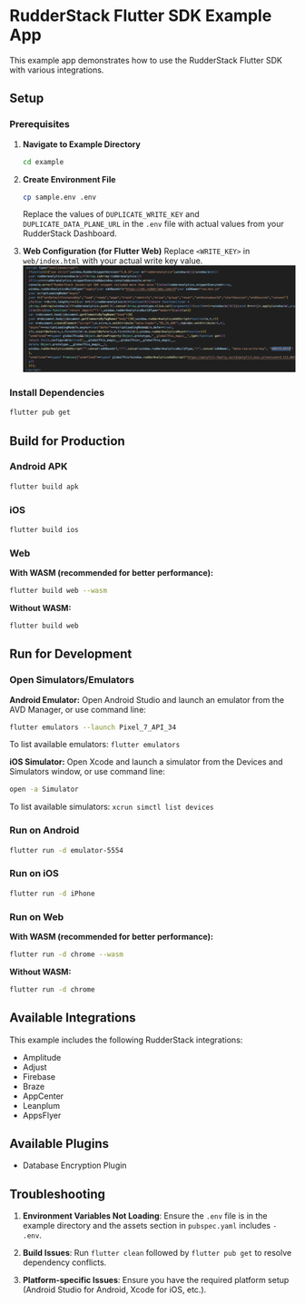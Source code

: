 # RudderStack Flutter SDK Example App

This example app demonstrates how to use the RudderStack Flutter SDK with various integrations.

## Setup

### Prerequisites

1. **Navigate to Example Directory**
   ```bash
   cd example
   ```

2. **Create Environment File**
   ```bash
   cp sample.env .env
   ```
   Replace the values of `DUPLICATE_WRITE_KEY` and `DUPLICATE_DATA_PLANE_URL` in the `.env` file with actual values from your RudderStack Dashboard.

3. **Web Configuration (for Flutter Web)**
   Replace `<WRITE_KEY>` in `web/index.html` with your actual write key value.
   ![alt text](replace-writeKey-in-placeholder.png)

### Install Dependencies

```bash
flutter pub get
```

## Build for Production

### Android APK

```bash
flutter build apk
```

### iOS

```bash
flutter build ios
```

### Web

**With WASM (recommended for better performance):**
```bash
flutter build web --wasm
```

**Without WASM:**
```bash
flutter build web
```

## Run for Development

### Open Simulators/Emulators

**Android Emulator:**
Open Android Studio and launch an emulator from the AVD Manager, or use command line:
```bash
flutter emulators --launch Pixel_7_API_34
```
To list available emulators: `flutter emulators`

**iOS Simulator:**
Open Xcode and launch a simulator from the Devices and Simulators window, or use command line:
```bash
open -a Simulator
```
To list available simulators: `xcrun simctl list devices`

### Run on Android

```bash
flutter run -d emulator-5554
```

### Run on iOS

```bash
flutter run -d iPhone
```

### Run on Web

**With WASM (recommended for better performance):**
```bash
flutter run -d chrome --wasm
```

**Without WASM:**
```bash
flutter run -d chrome
```

## Available Integrations

This example includes the following RudderStack integrations:

- Amplitude
- Adjust
- Firebase
- Braze
- AppCenter
- Leanplum
- AppsFlyer

## Available Plugins

- Database Encryption Plugin

## Troubleshooting

1. **Environment Variables Not Loading**: Ensure the `.env` file is in the example directory and the assets section in `pubspec.yaml` includes `- .env`.

2. **Build Issues**: Run `flutter clean` followed by `flutter pub get` to resolve dependency conflicts.

3. **Platform-specific Issues**: Ensure you have the required platform setup (Android Studio for Android, Xcode for iOS, etc.).
